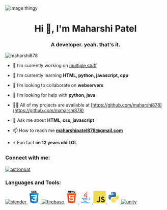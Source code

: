 <img align="center" alt="image thingy" width="1000" src="https://i.postimg.cc/2jsr51Ss/banner.png">
<h1 align="center">Hi 👋, I'm Maharshi Patel</h1>
<h3 align="center">A developer. yeah. that's it.</h3>

<p align="left"> <img src="https://komarev.com/ghpvc/?username=maharshi878&label=Profile%20views&color=0e75b6&style=flat" alt="maharshi878" /> </p>

- 🔭 I’m currently working on [multiple stuff](https://github.com/maharshi878)

- 🌱 I’m currently learning **HTML, python, javascript, cpp**

- 👯 I’m looking to collaborate on **webservers**

- 🤝 I’m looking for help with **python, java**

- 👨‍💻 All of my projects are available at [https://github.com/maharshi878](https://github.com/maharshi878)

- 💬 Ask me about **HTML, css, javascript**

- 📫 How to reach me **maharshipatel878@gmail.com**

- ⚡ Fun fact **im 12 years old LOL**

<h3 align="left">Connect with me:</h3>
<p align="left">
<a href="https://www.twitter.com/maharshi_878" target="blank"><img align="center" src="https://raw.githubusercontent.com/rahuldkjain/github-profile-readme-generator/master/src/images/icons/Social/twitter.svg" alt="astronoat" height="30" width="40" /></a>
</p>

<h3 align="left">Languages and Tools:</h3>
<p align="left"> <a href="https://www.blender.org/" target="_blank" rel="noreferrer"> <img src="https://download.blender.org/branding/community/blender_community_badge_white.svg" alt="blender" width="40" height="40"/> </a> <a href="https://www.w3schools.com/css/" target="_blank" rel="noreferrer"> <img src="https://raw.githubusercontent.com/devicons/devicon/master/icons/css3/css3-original-wordmark.svg" alt="css3" width="40" height="40"/> </a> <a href="https://firebase.google.com/" target="_blank" rel="noreferrer"> <img src="https://www.vectorlogo.zone/logos/firebase/firebase-icon.svg" alt="firebase" width="40" height="40"/> </a> <a href="https://www.w3.org/html/" target="_blank" rel="noreferrer"> <img src="https://raw.githubusercontent.com/devicons/devicon/master/icons/html5/html5-original-wordmark.svg" alt="html5" width="40" height="40"/> </a> <a href="https://www.java.com" target="_blank" rel="noreferrer"> <img src="https://raw.githubusercontent.com/devicons/devicon/master/icons/java/java-original.svg" alt="java" width="40" height="40"/> </a> <a href="https://developer.mozilla.org/en-US/docs/Web/JavaScript" target="_blank" rel="noreferrer"> <img src="https://raw.githubusercontent.com/devicons/devicon/master/icons/javascript/javascript-original.svg" alt="javascript" width="40" height="40"/> </a> <a href="https://www.python.org" target="_blank" rel="noreferrer"> <img src="https://raw.githubusercontent.com/devicons/devicon/master/icons/python/python-original.svg" alt="python" width="40" height="40"/> </a> <a href="https://unity.com/" target="_blank" rel="noreferrer"> <img src="https://www.vectorlogo.zone/logos/unity3d/unity3d-icon.svg" alt="unity" width="40" height="40"/> </a> </p>
